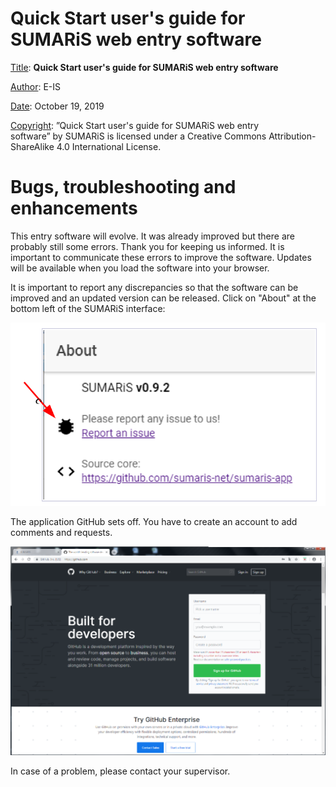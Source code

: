 # Quick Start user's guide for SUMARiS web entry software

<u>Title</u>:	 <b>Quick Start user's guide for SUMARiS web entry software</b> 

<u>Author</u>: E-IS	

<u>Date</u>:	October 19, 2019 

<u>Copyright</u>: ”Quick Start user's guide for SUMARiS web entry software” by SUMARiS is licensed under a Creative Commons Attribution-ShareAlike 4.0 International License.

# Bugs, troubleshooting and enhancements

This entry software will evolve. It was already improved but there are probably still some errors.
Thank you for keeping us informed. It is important to communicate these errors to improve the
software. Updates will be available when you load the software into your browser.

It is important to report any discrepancies so that the software can be improved and an updated
version can be released. Click on "About" at the bottom left of the SUMARiS interface:

![](./about.png)

The application GitHub sets off.  You have to create an account to add comments and  requests. 

![](./github.png)

In case of a problem, please contact your supervisor.
